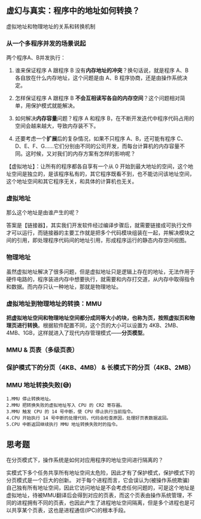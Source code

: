 ##  虚幻与真实：程序中的地址如何转换？

虚拟地址和物理地址的关系和转换机制

### 从一个多程序并发的场景说起

两个程序A、B并发执行：

1. 谁来保证程序 A 跟程序 B 没有**内存地址的冲突**？换句话说，就是程序 A、B 各自放在什么内存地址，这个问题是由 A、B 程序协商，还是由操作系统决定。

2. 怎样保证程序 A 跟程序 B **不会互相读写各自的内存空间**？这个问题相对简单，用保护模式就能解决。

3. 如何解决**内存容量**问题？程序 A 和程序 B，在不断开发迭代中程序代码占用的空间会越来越大，导致内存装不下。

4. 还要考虑一个**扩展**后的复杂情况，如果不只程序 A、B，还可能有程序 C、D、E、F、G……它们分别由不同的公司开发，而每台计算机的内存容量不同。这时候，又对我们的内存方案有怎样的影响呢？

【虚拟地址】：让所有的程序都各自享有一个从 0 开始到最大地址的空间，这个地址空间是独立的，是该程序私有的，其它程序既看不到，也不能访问该地址空间，这个地址空间和其它程序无关，和具体的计算机也无关。

### 虚拟地址

那么这个地址是由谁产生的呢？

答案是【链接器】，其实我们开发软件经过编译步骤后，就需要链接成可执行文件才可以运行，而链接器的主要工作就是把多个代码模块组装在一起，并解决模块之间的引用，即处理程序代码间的地址引用，形成程序运行的静态内存空间视图。

### 物理地址

虽然虚拟地址解决了很多问题，但是虚拟地址只是逻辑上存在的地址，无法作用于硬件电路的，程序装进内存中想要执行，就需要和内存打交道，从内存中取得指令和数据。而内存只认一种地址，那就是物理地址。

### 虚拟地址到物理地址的转换：MMU

**把虚拟地址空间和物理地址空间都分成同等大小的块，也称为页，按照虚拟页和物理页进行转换**。根据软件配置不同，这个页的大小可以设置为 4KB、2MB、4MB、1GB，这样就进入了现代内存管理模式——**分页模型**。


### MMU & 页表（多级页表）

### 保护模式下的分页（4KB、4MB） & 长模式下的分页（4KB、2MB）

### MMU 地址转换失败(😅)

    1.MMU 停止转换地址。
    2.MMU 把转换失败的虚拟地址写入 CPU 的 CR2 寄存器。
    3.MMU 触发 CPU 的 14 号中断，使 CPU 停止执行当前指令。
    4.CPU 开始执行 14 号中断的处理代码，代码会检查原因，处理好页表数据返回。
    5.CPU 中断返回继续执行 MMU 地址转换失败时的指令。

## 思考题

在分页模式下，操作系统是如何对应用程序的地址空间进行隔离的？

实模式下多个任务共享所有地址空间太危险，因此才有了保护模式，保护模式下的分页模式是一个巨大的创新。
对于每个进程而言，它会误认为(被操作系统欺骗)自己独有所有地址空间，因此它访问地址是不会考虑任何问题的，可是这个地址是虚拟地址，待被MMU翻译后会得到对应的页表，而这个页表由操作系统管理，不同的进程拥有不同的页表，也因此产生了进程地址空间隔离，但是多个进程也是可以共享某个页表，这也是进程通信(IPC)的根本手段。
